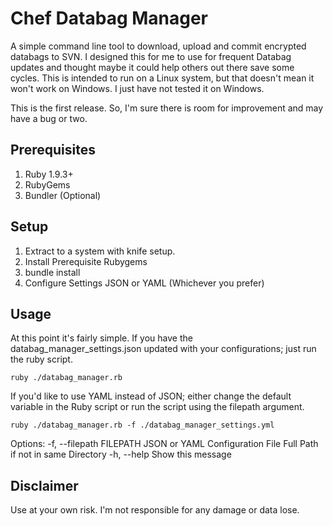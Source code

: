 # Chef Databag Manager

A simple command line tool to download, upload and commit encrypted databags to SVN. 
I designed this for me to use for frequent Databag updates and thought maybe it could help others out there save some cycles. 
This is intended to run on a Linux system, but that doesn't mean it won't work on Windows.
I just have not tested it on Windows.

This is the first release. So, I'm sure there is room for improvement and may have a bug or two.

## Prerequisites

1. Ruby 1.9.3+
2. RubyGems
3. Bundler (Optional)

## Setup

1. Extract to a system with knife setup.
2. Install Prerequisite Rubygems
  1. bundle install
3. Configure Settings JSON or YAML (Whichever you prefer)

## Usage

At this point it's fairly simple. If you have the databag_manager_settings.json updated with your configurations; just run the ruby script.

```ruby ./databag_manager.rb```

If you'd like to use YAML instead of JSON; either change the default variable in the Ruby script or run the script using the filepath argument.

```ruby ./databag_manager.rb -f ./databag_manager_settings.yml```

Options:
    -f, --filepath FILEPATH          JSON or YAML Configuration File Full Path if not in same Directory
    -h, --help                       Show this message


## Disclaimer

Use at your own risk. I'm not responsible for any damage or data lose.